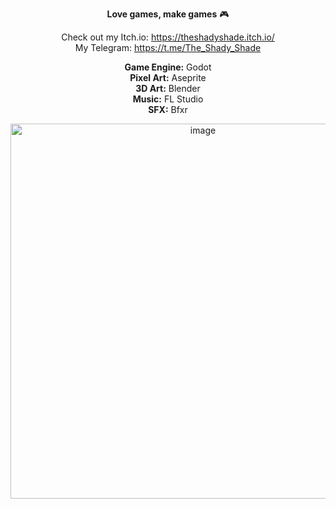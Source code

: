 <div id="header" align="center">

**Love games, make games** 🎮

Check out my Itch.io: https://theshadyshade.itch.io/  
My Telegram: https://t.me/The_Shady_Shade

**Game Engine:** Godot  
**Pixel Art:** Aseprite  
**3D Art:** Blender  
**Music:** FL Studio  
**SFX:** Bfxr

<img width="600" alt="image" src="https://i.pinimg.com/originals/c6/ea/8e/c6ea8e9623abb4ca57e0594e5766c872.gif"/>

<!--
# GitHub Stats:
![](https://github-profile-trophy.vercel.app/?username=The-Shady-Shade&theme=tokyonight&no-frame=true&no-bg=false&margin-w=4)<br/>
![](https://github-readme-stats.vercel.app/api?username=The-Shady-Shade&theme=tokyonight&hide_border=true&include_all_commits=true&count_private=true)
![](https://github-readme-streak-stats.herokuapp.com/?user=The-Shady-Shade&theme=tokyonight&hide_border=true)<br/>

---
[![](https://visitcount.itsvg.in/api?id=The-Shady-Shade&icon=2&color=6)](https://visitcount.itsvg.in)

<!--
## You can help me by Donating
[![Patreon](https://img.shields.io/badge/Patreon-F96854?style=for-the-badge&logo=patreon&logoColor=white)](https://patreon.com/ShadyShade) [![Ko-Fi](https://img.shields.io/badge/Ko--fi-F16061?style=for-the-badge&logo=ko-fi&logoColor=white)](https://ko-fi.com/ShadyShade)
-->

</div>
<!-- Proudly created with GPRM ( https://gprm.itsvg.in ) -->
